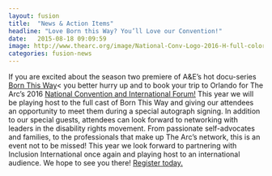 ```yaml
---
layout: fusion
title:  "News & Action Items"
headline: "Love Born this Way? You’ll Love our Convention!"
date:   2015-08-18 09:09:59
image: http://www.thearc.org/image/National-Conv-Logo-2016-H-full-color.png
categories: fusion-news
---
```

If you are excited about the season two premiere of A&E’s hot docu-series <a href="http://www.aetv.com/shows/born-this-way">Born This Way</a>< you better hurry up and to book your trip to Orlando for The Arc’s 2016 <a href="http://convention.thearc.org/">National Convention and International Forum!</a> This year we will be playing host to the full cast of Born This Way and giving our attendees an opportunity to meet them during a special autograph signing. In addition to our special guests, attendees can look forward to networking with leaders in the disability rights movement. From passionate self-advocates and families, to the professionals that make up The Arc’s network, this is an event not to be missed! This year we look forward to partnering with Inclusion International once again and playing host to an international audience. We hope to see you there! <a href="http://convention.thearc.org">Register today.</a> 